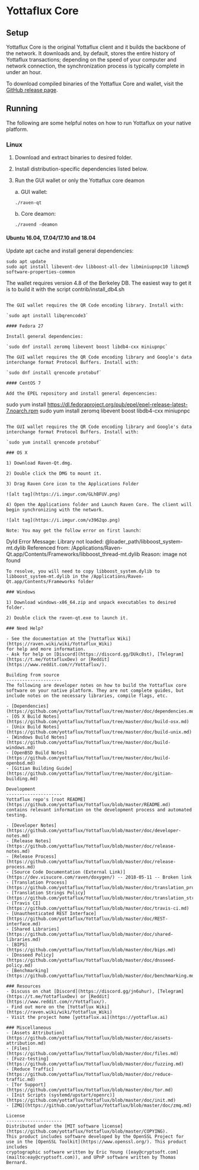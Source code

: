 Yottaflux Core
==============

Setup
---------------------
Yottaflux Core is the original Yottaflux client and it builds the backbone of the network. It downloads and, by default, stores the entire history of Yottaflux transactions; depending on the speed of your computer and network connection, the synchronization process is typically complete in under an hour.

To download compiled binaries of the Yottaflux Core and wallet, visit the [GitHub release page](https://github.com/yottaflux/Yottaflux/releases).

Running
---------------------
The following are some helpful notes on how to run Yottaflux on your native platform.

### Linux

1) Download and extract binaries to desired folder.

2) Install distribution-specific dependencies listed below.

3) Run the GUI wallet or only the Yottaflux core deamon

   a. GUI wallet:

   `./raven-qt`

   b. Core deamon:

   `./ravend -deamon`

#### Ubuntu 16.04, 17.04/17.10 and 18.04

Update apt cache and install general dependencies:

```
sudo apt update
sudo apt install libevent-dev libboost-all-dev libminiupnpc10 libzmq5 software-properties-common
```

The wallet requires version 4.8 of the Berkeley DB. The easiest way to get it is to build it with the script contrib/install_db4.sh


```

The GUI wallet requires the QR Code encoding library. Install with:

`sudo apt install libqrencode3`

#### Fedora 27

Install general dependencies:

`sudo dnf install zeromq libevent boost libdb4-cxx miniupnpc`

The GUI wallet requires the QR Code encoding library and Google's data interchange format Protocol Buffers. Install with:

`sudo dnf install qrencode protobuf`

#### CentOS 7

Add the EPEL repository and install general depencencies:

```
sudo yum install https://dl.fedoraproject.org/pub/epel/epel-release-latest-7.noarch.rpm
sudo yum install zeromq libevent boost libdb4-cxx miniupnpc
```

The GUI wallet requires the QR Code encoding library and Google's data interchange format Protocol Buffers. Install with:

`sudo yum install qrencode protobuf`

### OS X

1) Download Raven-Qt.dmg.

2) Double click the DMG to mount it.

3) Drag Raven Core icon to the Applications Folder

![alt tag](https://i.imgur.com/GLhBFUV.png)

4) Open the Applications folder and Launch Raven Core. The client will begin synchronizing with the network.

![alt tag](https://i.imgur.com/v3962qo.png)

Note: You may get the follow error on first launch:
```
Dyld Error Message:
  Library not loaded: @loader_path/libboost_system-mt.dylib
  Referenced from: /Applications/Raven-Qt.app/Contents/Frameworks/libboost_thread-mt.dylib
  Reason: image not found
```
To resolve, you will need to copy libboost_system.dylib to libboost_system-mt.dylib in the /Applications/Raven-Qt.app/Contents/Frameworks folder

### Windows

1) Download windows-x86_64.zip and unpack executables to desired folder.

2) Double click the raven-qt.exe to launch it.

### Need Help?

- See the documentation at the [Yottaflux Wiki](https://raven.wiki/wiki/Yottaflux_Wiki)
for help and more information.
- Ask for help on [Discord](https://discord.gg/DUkcBst), [Telegram](https://t.me/YottafluxDev) or [Reddit](https://www.reddit.com/r/Yottaflux/).

Building from source
---------------------
The following are developer notes on how to build the Yottaflux core software on your native platform. They are not complete guides, but include notes on the necessary libraries, compile flags, etc.

- [Dependencies](https://github.com/yottaflux/Yottaflux/tree/master/doc/dependencies.md)
- [OS X Build Notes](https://github.com/yottaflux/Yottaflux/tree/master/doc/build-osx.md)
- [Unix Build Notes](https://github.com/yottaflux/Yottaflux/tree/master/doc/build-unix.md)
- [Windows Build Notes](https://github.com/yottaflux/Yottaflux/tree/master/doc/build-windows.md)
- [OpenBSD Build Notes](https://github.com/yottaflux/Yottaflux/tree/master/doc/build-openbsd.md)
- [Gitian Building Guide](https://github.com/yottaflux/Yottaflux/tree/master/doc/gitian-building.md)

Development
---------------------
Yottaflux repo's [root README](https://github.com/yottaflux/Yottaflux/blob/master/README.md) contains relevant information on the development process and automated testing.

- [Developer Notes](https://github.com/yottaflux/Yottaflux/blob/master/doc/developer-notes.md)
- [Release Notes](https://github.com/yottaflux/Yottaflux/blob/master/doc/release-notes.md)
- [Release Process](https://github.com/yottaflux/Yottaflux/blob/master/doc/release-process.md)
- [Source Code Documentation (External Link)](https://dev.visucore.com/raven/doxygen/) -- 2018-05-11 -- Broken link
- [Translation Process](https://github.com/yottaflux/Yottaflux/blob/master/doc/translation_process.md)
- [Translation Strings Policy](https://github.com/yottaflux/Yottaflux/blob/master/doc/translation_strings_policy.md)
- [Travis CI](https://github.com/yottaflux/Yottaflux/blob/master/doc/travis-ci.md)
- [Unauthenticated REST Interface](https://github.com/yottaflux/Yottaflux/blob/master/doc/REST-interface.md)
- [Shared Libraries](https://github.com/yottaflux/Yottaflux/blob/master/doc/shared-libraries.md)
- [BIPS](https://github.com/yottaflux/Yottaflux/blob/master/doc/bips.md)
- [Dnsseed Policy](https://github.com/yottaflux/Yottaflux/blob/master/doc/dnsseed-policy.md)
- [Benchmarking](https://github.com/yottaflux/Yottaflux/blob/master/doc/benchmarking.md)

### Resources
- Discuss on chat [Discord](https://discord.gg/jn6uhur), [Telegram](https://t.me/YottafluxDev) or [Reddit](https://www.reddit.com/r/Yottaflux/).
- Find out more on the [Yottaflux Wiki](https://raven.wiki/wiki/Yottaflux_Wiki)
- Visit the project home [yottaflux.ai](https://yottaflux.ai)

### Miscellaneous
- [Assets Attribution](https://github.com/yottaflux/Yottaflux/blob/master/doc/assets-attribution.md)
- [Files](https://github.com/yottaflux/Yottaflux/blob/master/doc/files.md)
- [Fuzz-testing](https://github.com/yottaflux/Yottaflux/blob/master/doc/fuzzing.md)
- [Reduce Traffic](https://github.com/yottaflux/Yottaflux/blob/master/doc/reduce-traffic.md)
- [Tor Support](https://github.com/yottaflux/Yottaflux/blob/master/doc/tor.md)
- [Init Scripts (systemd/upstart/openrc)](https://github.com/yottaflux/Yottaflux/blob/master/doc/init.md)
- [ZMQ](https://github.com/yottaflux/Yottaflux/blob/master/doc/zmq.md)

License
---------------------
Distributed under the [MIT software license](https://github.com/yottaflux/Yottaflux/blob/master/COPYING).
This product includes software developed by the OpenSSL Project for use in the [OpenSSL Toolkit](https://www.openssl.org/). This product includes
cryptographic software written by Eric Young ([eay@cryptsoft.com](mailto:eay@cryptsoft.com)), and UPnP software written by Thomas Bernard.

